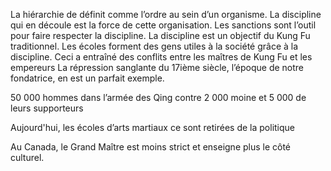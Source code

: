La hiérarchie de définit comme  l’ordre au sein d’un organisme. 
La discipline qui en découle est la force de cette organisation.
Les sanctions sont l’outil pour faire respecter la discipline. La discipline est un objectif du Kung Fu traditionnel. 
Les écoles forment des gens utiles à la société grâce à la discipline.
Ceci a entraîné des conflits entre les maîtres de Kung Fu et les empereurs
La répression sanglante du 17ième siècle, l’époque de notre fondatrice, en est un parfait exemple. 

50 000 hommes dans l’armée des Qing contre
2 000 moine et 5 000 de leurs supporteurs

Aujourd'hui, les écoles d’arts martiaux ce sont retirées de la politique

Au Canada, le Grand Maître est moins strict et enseigne plus le côté culturel.
